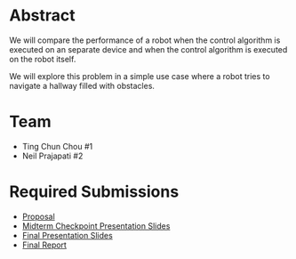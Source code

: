 # Abstract

We will compare the performance of a robot when the control algorithm is executed on an separate device and when the control algorithm is executed on the robot itself. 

We will explore this problem in a simple use case where a robot tries to navigate a hallway filled with obstacles.

# Team

* Ting Chun Chou \#1 
* Neil Prajapati \#2 

# Required Submissions

* [Proposal](proposal)
* [Midterm Checkpoint Presentation Slides](http://)
* [Final Presentation Slides](http://)
* [Final Report](report)

